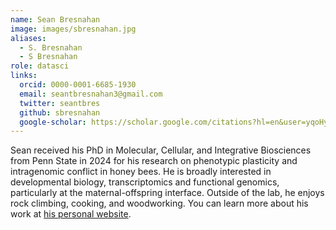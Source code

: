 ```yaml
---
name: Sean Bresnahan
image: images/sbresnahan.jpg
aliases:
  - S. Bresnahan
  - S Bresnahan
role: datasci
links:
  orcid: 0000-0001-6685-1930
  email: seantbresnahan3@gmail.com
  twitter: seantbres
  github: sbresnahan
  google-scholar: https://scholar.google.com/citations?hl=en&user=yqoHycoAAAAJ
---
```


Sean received his PhD in Molecular, Cellular, and Integrative Biosciences from Penn State in 2024 for his research on phenotypic plasticity and intragenomic conflict in honey bees. He is broadly interested in developmental biology, transcriptomics and functional genomics, particularly at the maternal-offspring interface. Outside of the lab, he enjoys rock climbing, cooking, and woodworking. You can learn more about his work at [his personal website](https://seantbresnahan.com/).
